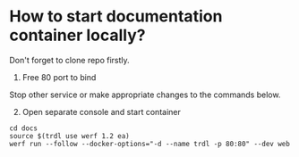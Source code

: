 # How to start documentation container locally?

Don't forget to clone repo firstly.

1. Free 80 port to bind

Stop other service or make appropriate changes to the commands below.

2. Open separate console and start container
```shell
cd docs
source $(trdl use werf 1.2 ea)
werf run --follow --docker-options="-d --name trdl -p 80:80" --dev web
```

